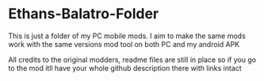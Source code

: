 # Ethans-Balatro-Folder
This is just a folder of my PC mobile mods. I aim to make the same mods work with the same versions mod tool on both PC and my android APK


All credits to the original modders, readme files are still in place so if you go to the mod itll have your whole github description there with links intact
